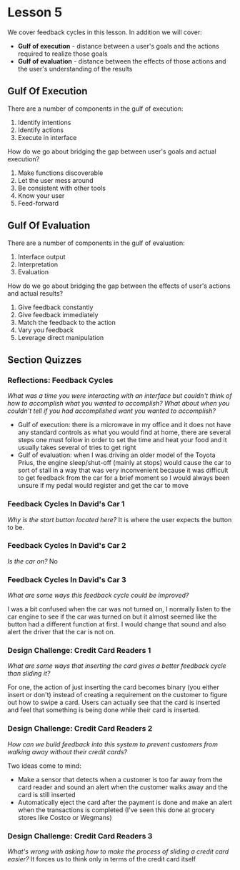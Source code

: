 # Lesson 5

We cover feedback cycles in this lesson. In addition we will cover:

- **Gulf of execution** - distance between a user's goals and the actions required to realize those goals
- **Gulf of evaluation** - distance between the effects of those actions and the user's understanding of the results

## Gulf Of Execution

There are a number of components in the gulf of execution:

1. Identify intentions
2. Identify actions
3. Execute in interface

How do we go about bridging the gap between user's goals and actual execution?

1. Make functions discoverable
2. Let the user mess around
3. Be consistent with other tools
4. Know your user
5. Feed-forward

## Gulf Of Evaluation

There are a number of components in the gulf of evaluation:

1. Interface output
2. Interpretation
3. Evaluation

How do we go about bridging the gap between the effects of user's actions and actual results?

1. Give feedback constantly
2. Give feedback immediately
3. Match the feedback to the action
4. Vary you feedback
5. Leverage direct manipulation

## Section Quizzes

### Reflections: Feedback Cycles

_What was a time you were interacting with an interface but couldn't think of how to accomplish what you wanted to accomplish? What about when you couldn't tell if you had accomplished want you wanted to accomplish?_

- Gulf of execution: there is a microwave in my office and it does not have any standard controls as what you would find at home, there are several steps one must follow in order to set the time and heat your food and it usually takes several of tries to get right
- Gulf of evaluation: when I was driving an older model of the Toyota Prius, the engine sleep/shut-off (mainly at stops) would cause the car to sort of stall in a way that was very inconvenient because it was difficult to get feedback from the car for a brief moment so I would always been unsure if my pedal would register and get the car to move

### Feedback Cycles In David's Car 1

_Why is the start button located here?_ It is where the user expects the button to be.

### Feedback Cycles In David's Car 2

_Is the car on?_ No

### Feedback Cycles In David's Car 3

_What are some ways this feedback cycle could be improved?_

I was a bit confused when the car was not turned on, I normally listen to the car engine to see if the car was turned on but it almost seemed like the button had a different function at first. I would change that sound and also alert the driver that the car is not on.

### Design Challenge: Credit Card Readers 1

_What are some ways that inserting the card gives a better feedback cycle than sliding it?_

For one, the action of just inserting the card becomes binary (you either insert or don't) instead of creating a requirement on the customer to figure out how to swipe a card. Users can actually see that the card is inserted and feel that something is being done while their card is inserted.

### Design Challenge: Credit Card Readers 2

_How can we build feedback into this system to prevent customers from walking away without their credit cards?_

Two ideas come to mind:

- Make a sensor that detects when a customer is too far away from the card reader and sound an alert when the customer walks away and the card is still inserted
- Automatically eject the card after the payment is done and make an alert when the transactions is completed (I've seen this done at grocery stores like Costco or Wegmans)

### Design Challenge: Credit Card Readers 3

_What's wrong with asking how to make the process of sliding a credit card easier?_ It forces us to think only in terms of the credit card itself
